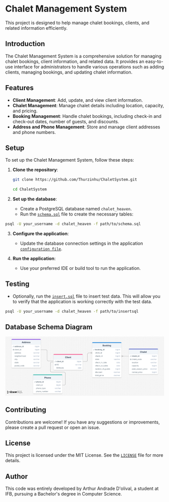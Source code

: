 # Chalet Management System

This project is designed to help manage chalet bookings, clients, and related information efficiently.

## Introduction

The Chalet Management System is a comprehensive solution for managing chalet bookings, client information, and related data. It provides an easy-to-use interface for administrators to handle various operations such as adding clients, managing bookings, and updating chalet information.

## Features

- **Client Management**: Add, update, and view client information.
- **Chalet Management**: Manage chalet details including location, capacity, and pricing.
- **Booking Management**: Handle chalet bookings, including check-in and check-out dates, number of guests, and discounts.
- **Address and Phone Management**: Store and manage client addresses and phone numbers.

## Setup

To set up the Chalet Management System, follow these steps:

1. **Clone the repository**:
    ~~~sh
    git clone https://github.com/Thurzinhu/ChaletSystem.git
    ~~~

    ~~~sh
    cd ChaletSystem
    ~~~

2. **Set up the database**:
    - Create a PostgreSQL database named `chalet_heaven`.
    - Run the [`schema.sql`](./database/schema.sql) file to create the necessary tables:

~~~sh
psql -U your_username -d chalet_heaven -f path/to/schema.sql
~~~

3. **Configure the application**:
    - Update the database connection settings in the application [`configuration file`](./src/br/com/chaletmanagement/context/ConnectionFactory.java).

4. **Run the application**:
    - Use your preferred IDE or build tool to run the application.

  ## Testing
 - Optionally, run the [`insert.sql`](./database/insert.sql) file to insert test data. This will allow you to verify that the application is working correctly with the test data.
~~~sh
psql -U your_username -d chalet_heaven -f path/to/insertsql
~~~

## Database Schema Diagram

![Database Schema](./graphics/schema.png)

## Contributing

Contributions are welcome! If you have any suggestions or improvements, please create a pull request or open an issue.

## License

This project is licensed under the MIT License. See the [`LICENSE`](./LICENSE") file for more details.

## Author

This code was entirely developed by Arthur Andrade D'olival, a student at IFB, pursuing a Bachelor's degree in Computer Science.
